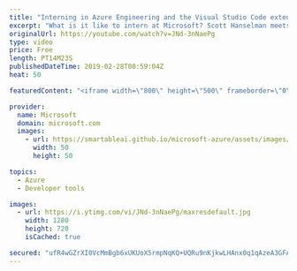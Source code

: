 ```yaml
---
title: "Interning in Azure Engineering and the Visual Studio Code extension for ACR Build | Azure Friday"
excerpt: "What is it like to intern at Microsoft? Scott Hanselman meets with three interns from the Microsoft Explorer Program (a cross-discipline internship designed for college freshmen and sophomores) to talk about their experience working on the Azure Container Registry and their contribution of ACR Build"
originalUrl: https://youtube.com/watch?v=JNd-3nNaePg
type: video
price: Free
length: PT14M23S
publishedDateTime: 2019-02-28T00:59:04Z
heat: 50

featuredContent: "<iframe width=\"800\" height=\"500\" frameborder=\"0\" src=\"https://www.youtube.com/embed/JNd-3nNaePg\" allow=\"accelerometer; autoplay; encrypted-media; gyroscope; picture-in-picture\" allowfullscreen></iframe>"

provider:
  name: Microsoft
  domain: microsoft.com
  images:
    - url: https://smartableai.github.io/microsoft-azure/assets/images/organizations/microsoft.com-50x50.jpg
      width: 50
      height: 50

topics:
  - Azure
  - Developer tools

images:
  - url: https://i.ytimg.com/vi/JNd-3nNaePg/maxresdefault.jpg
    width: 1280
    height: 720
    isCached: true

secured: "ufR4wGZrXI0VcMmBgb6xUKUoX5rmpNqKQ+UQRu9nKjkwLHAnx0q1qAzeA3GFAILzJiU2NVbYeqnODKOieRexb9eGqPm/1zu+PjE7VrLx051GVL8UsT0gLNb6BWij/mKezSOG+IeOsHsEy1PbcuXMPsqJYhaVt5hIg2xl8XI5N0ynUtovX+1tXo1j1HZYmxeuey6quUSAy5ogmr4sIL6uBQq4HjGV1KNwGbTCUmg/VBv5+jAO816SlPo76wspPR8FTMBjnzCJtYzSQgdkh1X77lLh1LycRYqdGwAv+csdGtAgQmrvu/bi5kH4+drrWDnScw0SJh2+cKs7JJfxquXkBpaJq0jDBpt1p/Rzy0lZoAeGFQY54r1lJ+YtBUH/LxwDxYof3tHtd8wnWDdPOfFnQbKM1bbRXcSavGIidwkTdNQ=;k1nWbtqLllG2mAJlfkpqrA=="
---
```


